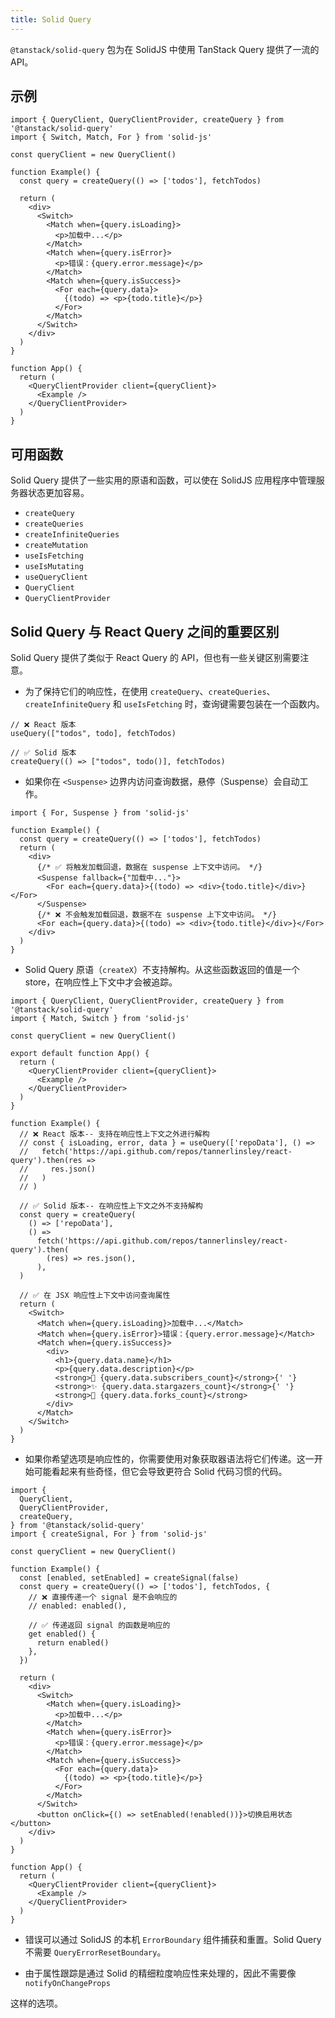 ```yaml
---
title: Solid Query
---
```


`@tanstack/solid-query` 包为在 SolidJS 中使用 TanStack Query 提供了一流的 API。

## 示例

```tsx
import { QueryClient, QueryClientProvider, createQuery } from '@tanstack/solid-query'
import { Switch, Match, For } from 'solid-js'

const queryClient = new QueryClient()

function Example() {
  const query = createQuery(() => ['todos'], fetchTodos)

  return (
    <div>
      <Switch>
        <Match when={query.isLoading}>
          <p>加载中...</p>
        </Match>
        <Match when={query.isError}>
          <p>错误：{query.error.message}</p>
        </Match>
        <Match when={query.isSuccess}>
          <For each={query.data}>
            {(todo) => <p>{todo.title}</p>}
          </For>
        </Match>
      </Switch>
    </div>
  )
}

function App() {
  return (
    <QueryClientProvider client={queryClient}>
      <Example />
    </QueryClientProvider>
  )
}
```

## 可用函数

Solid Query 提供了一些实用的原语和函数，可以使在 SolidJS 应用程序中管理服务器状态更加容易。

- `createQuery`
- `createQueries`
- `createInfiniteQueries`
- `createMutation`
- `useIsFetching`
- `useIsMutating`
- `useQueryClient`
- `QueryClient`
- `QueryClientProvider`

## Solid Query 与 React Query 之间的重要区别

Solid Query 提供了类似于 React Query 的 API，但也有一些关键区别需要注意。

- 为了保持它们的响应性，在使用 `createQuery`、`createQueries`、`createInfiniteQuery` 和 `useIsFetching` 时，查询键需要包装在一个函数内。

```tsx
// ❌ React 版本
useQuery(["todos", todo], fetchTodos)

// ✅ Solid 版本
createQuery(() => ["todos", todo()], fetchTodos)
```

- 如果你在 `<Suspense>` 边界内访问查询数据，悬停（Suspense）会自动工作。

```tsx
import { For, Suspense } from 'solid-js'

function Example() {
  const query = createQuery(() => ['todos'], fetchTodos)
  return (
    <div>
      {/* ✅ 将触发加载回退，数据在 suspense 上下文中访问。 */}
      <Suspense fallback={"加载中..."}>
        <For each={query.data}>{(todo) => <div>{todo.title}</div>}</For>
      </Suspense>
      {/* ❌ 不会触发加载回退，数据不在 suspense 上下文中访问。 */}
      <For each={query.data}>{(todo) => <div>{todo.title}</div>}</For>
    </div>
  )
}
```

- Solid Query 原语（`createX`）不支持解构。从这些函数返回的值是一个 store，在响应性上下文中才会被追踪。

```tsx
import { QueryClient, QueryClientProvider, createQuery } from '@tanstack/solid-query'
import { Match, Switch } from 'solid-js'

const queryClient = new QueryClient()

export default function App() {
  return (
    <QueryClientProvider client={queryClient}>
      <Example />
    </QueryClientProvider>
  )
}

function Example() {
  // ❌ React 版本-- 支持在响应性上下文之外进行解构
  // const { isLoading, error, data } = useQuery(['repoData'], () =>
  //   fetch('https://api.github.com/repos/tannerlinsley/react-query').then(res =>
  //     res.json()
  //   )
  // )

  // ✅ Solid 版本-- 在响应性上下文之外不支持解构
  const query = createQuery(
    () => ['repoData'],
    () =>
      fetch('https://api.github.com/repos/tannerlinsley/react-query').then(
        (res) => res.json(),
      ),
  )

  // ✅ 在 JSX 响应性上下文中访问查询属性
  return (
    <Switch>
      <Match when={query.isLoading}>加载中...</Match>
      <Match when={query.isError}>错误：{query.error.message}</Match>
      <Match when={query.isSuccess}>
        <div>
          <h1>{query.data.name}</h1>
          <p>{query.data.description}</p>
          <strong>👀 {query.data.subscribers_count}</strong>{' '}
          <strong>✨ {query.data.stargazers_count}</strong>{' '}
          <strong>🍴 {query.data.forks_count}</strong>
        </div>
      </Match>
    </Switch>
  )
}
```

- 如果你希望选项是响应性的，你需要使用对象获取器语法将它们传递。这一开始可能看起来有些奇怪，但它会导致更符合 Solid 代码习惯的代码。

```tsx
import {
  QueryClient,
  QueryClientProvider,
  createQuery,
} from '@tanstack/solid-query'
import { createSignal, For } from 'solid-js'

const queryClient = new QueryClient()

function Example() {
  const [enabled, setEnabled] = createSignal(false)
  const query = createQuery(() => ['todos'], fetchTodos, {
    // ❌ 直接传递一个 signal 是不会响应的
    // enabled: enabled(),

    // ✅ 传递返回 signal 的函数是响应的
    get enabled() {
      return enabled()
    },
  })

  return (
    <div>
      <Switch>
        <Match when={query.isLoading}>
          <p>加载中...</p>
        </Match>
        <Match when={query.isError}>
          <p>错误：{query.error.message}</p>
        </Match>
        <Match when={query.isSuccess}>
          <For each={query.data}>
            {(todo) => <p>{todo.title}</p>}
          </For>
        </Match>
      </Switch>
      <button onClick={() => setEnabled(!enabled())}>切换启用状态</button>
    </div>
  )
}

function App() {
  return (
    <QueryClientProvider client={queryClient}>
      <Example />
    </QueryClientProvider>
  )
}
```

- 错误可以通过 SolidJS 的本机 `ErrorBoundary` 组件捕获和重置。Solid Query 不需要 `QueryErrorResetBoundary`。

- 由于属性跟踪是通过 Solid 的精细粒度响应性来处理的，因此不需要像 `notifyOnChangeProps`

这样的选项。
